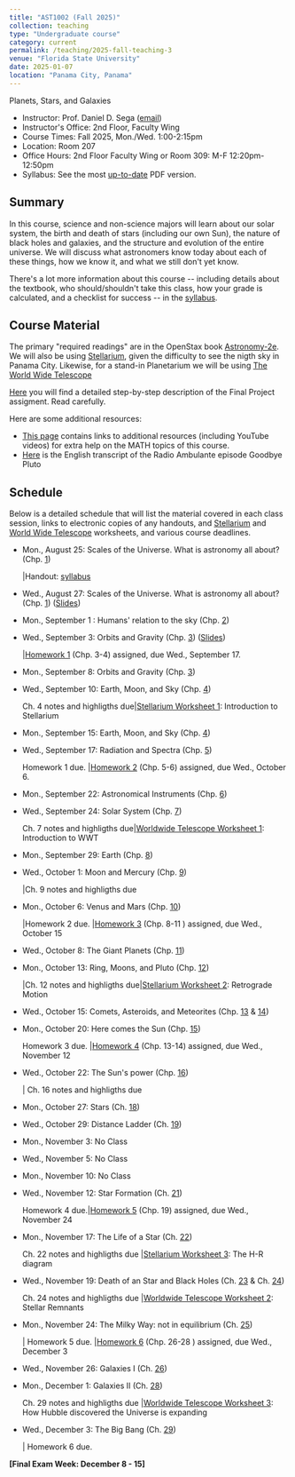 ```yaml
---
title: "AST1002 (Fall 2025)"
collection: teaching
type: "Undergraduate course"
category: current
permalink: /teaching/2025-fall-teaching-3
venue: "Florida State University"
date: 2025-01-07
location: "Panama City, Panama"
---
```

Planets, Stars, and Galaxies

* Instructor:	Prof. Daniel D. Sega ([email](mailto:dsega@fsu.edu))
* Instructor's Office: 2nd Floor, Faculty Wing
* Course Times: Fall 2025, Mon./Wed. 1:00-2:15pm
* Location:	Room 207
* Office Hours:	2nd Floor Faculty Wing or Room 309: M-F 12:20pm-12:50pm
* Syllabus:	See the most [up-to-date](https://fsu-my.sharepoint.com/:w:/g/personal/dds24b_fsu_edu/EVyPpMo85FZNmlIPzDHtXqAB0ywZJloRs7FlWsf5lMeo2Q?e=QIFtWE) PDF version.

Summary
-----------
In this course, science and non-science majors will learn about our solar system, the birth and death of stars (including our own Sun), the nature of black holes and galaxies, and the structure and evolution of the entire universe. We will discuss what astronomers know today about each of these things, how we know it, and what we still don't yet know.

There's a lot more information about this course -- including details about the textbook, who should/shouldn't take this class, how your grade is calculated, and a checklist for success -- in the [syllabus](../files/ASR1002.pdf).

Course Material
--------------
The primary "required readings" are in the OpenStax book [Astronomy-2e](https://openstax.org/details/books/astronomy-2e). We will also be using [Stellarium](https://stellarium.org/), given the difficulty to see the nigth sky in Panama City. Likewise, for a stand-in Planetarium we will be using [The World Wide Telescope](https://www.worldwidetelescope.org/)

[Here](../files/finalAST.pdf) you will find a detailed step-by-step description of the Final Project assigment. Read carefully.

Here are some additional resources:

* [This page](https://stevencranmer.bitbucket.io/ASTR_1200_2019/math_links.html) contains links to additional resources (including YouTube videos) for extra help on the MATH topics of this course.
* [Here](https://radioambulante.org/en/translation/goodbye-pluto-translation) is the English transcript of the Radio Ambulante episode Goodbye Pluto

Schedule
-------------

Below is a detailed schedule that will list the material covered in each class session, links to electronic copies of any handouts, and [Stellarium](https://stellarium-web.org/) and [World Wide Telescope](https://www.worldwidetelescope.org/) worksheets, and various course deadlines.

* Mon., August 25: Scales of the Universe. What is astronomy all about? (Chp. [1](https://openstax.org/books/astronomy-2e/pages/1-introduction)) 

  |Handout: [syllabus](https://fsu-my.sharepoint.com/:w:/g/personal/dds24b_fsu_edu/EVyPpMo85FZNmlIPzDHtXqAB0ywZJloRs7FlWsf5lMeo2Q?e=QIFtWE)
* Wed., August 27: Scales of the Universe. What is astronomy all about? (Chp. [1](https://openstax.org/books/astronomy-2e/pages/1-introduction)) ([Slides](../files/Slides1.pdf))
* Mon., September 1 : Humans' relation to the sky (Chp. [2](https://openstax.org/books/astronomy-2e/pages/2-thinking-ahead))
* Wed., September 3: Orbits and Gravity (Chp. [3](https://openstax.org/books/astronomy-2e/pages/3-thinking-ahead)) ([Slides](../files/Slides2.pdf))

  |[Homework 1](../files/astrohw1.pdf) (Chp. 3-4) assigned, due Wed., September 17.
* Mon., September 8: Orbits and Gravity (Chp. [3](https://openstax.org/books/astronomy-2e/pages/3-thinking-ahead))
* Wed., September 10: Earth, Moon, and Sky (Chp. [4](https://openstax.org/books/astronomy-2e/pages/4-thinking-ahead)) 
  
   Ch. 4 notes and highligths due|[Stellarium Worksheet 1](../files/Stellarium1.pdf): Introduction to Stellarium
* Mon., September 15:  Earth, Moon, and Sky (Chp. [4](https://openstax.org/books/astronomy-2e/pages/4-thinking-ahead))
* Wed., September 17: Radiation and Spectra (Chp. [5](https://openstax.org/books/astronomy-2e/pages/5-thinking-ahead))

  Homework 1 due. |[Homework 2](../files/astrohw2.pdf) (Chp. 5-6) assigned, due Wed., October 6.
* Mon., September 22: Astronomical Instruments (Chp. [6](https://openstax.org/books/astronomy-2e/pages/6-thinking-ahead))
* Wed., September 24: Solar System (Chp. [7](https://openstax.org/books/astronomy-2e/pages/7-thinking-ahead))

	Ch. 7 notes and highligths due|[Worldwide Telescope Worksheet 1](../files/wwt1.pdf): Introduction to WWT
* Mon., September 29: Earth (Chp. [8](https://openstax.org/books/astronomy-2e/pages/8-thinking-ahead))
* Wed., October 1: Moon and Mercury (Chp. [9](https://openstax.org/books/astronomy-2e/pages/9-thinking-ahead))
	
	|Ch. 9 notes and highligths due
* Mon., October 6: Venus and Mars (Chp. [10](https://openstax.org/books/astronomy-2e/pages/10-thinking-ahead))
  
  |Homework 2 due. |[Homework 3](../files/astrohw3.pdf) (Chp. 8-11 ) assigned, due Wed., October 15
* Wed., October 8: The Giant Planets (Chp. [11](https://openstax.org/books/astronomy-2e/pages/11-thinking-ahead))
* Mon., October 13: Ring, Moons, and Pluto (Chp. [12](https://openstax.org/books/astronomy-2e/pages/12-thinking-ahead))
  
  |Ch. 12 notes and highligths due|[Stellarium Worksheet 2](../files/Stellarium2.pdf): Retrograde Motion
* Wed., October 15: Comets, Asteroids, and Meteorites (Chp. [13](https://openstax.org/books/astronomy-2e/pages/13-thinking-ahead) & [14](https://openstax.org/books/astronomy-2e/pages/14-thinking-ahead))
* Mon., October 20: Here comes the Sun (Chp. [15](https://openstax.org/books/astronomy-2e/pages/15-thinking-ahead))

   Homework 3 due. |[Homework 4](../files/astrohw5.pdf) (Chp. 13-14) assigned, due Wed., November 12 
* Wed., October 22: The Sun's power (Chp. [16](https://openstax.org/books/astronomy-2e/pages/16-thinking-ahead))

     | Ch. 16 notes and highligths due
* Mon., October 27: Stars (Ch. [18](https://openstax.org/books/university-physics-volume-1/pages/18-thinking-ahead))
* Wed., October 29: Distance Ladder (Ch. [19](https://openstax.org/books/university-physics-volume-1/pages/19-thinking-ahead))
* Mon., November 3: No Class
 * Wed., November 5: No Class
* Mon., November 10: No Class
* Wed., November 12: Star Formation  (Ch. [21](https://openstax.org/books/astronomy-2e/pages/21-thinking-ahead))

  Homework 4 due.|[Homework 5](../files/astrohw6.pdf) (Chp. 19) assigned, due Wed., November 24
* Mon., November 17: The Life of a Star (Ch. [22](https://openstax.org/books/astronomy-2e/pages/22-thinking-ahead))

  Ch. 22 notes and highligths due |[Stellarium Worksheet 3](../files/Stellarium3.pdf): The H-R diagram
* Wed., November 19: Death of an Star and Black Holes (Ch. [23](https://openstax.org/books/astronomy-2e/pages/23-thinking-ahead) & Ch. [24](https://openstax.org/books/astronomy-2e/pages/24-thinking-ahead))

	Ch. 24 notes and highligths due |[Worldwide Telescope Worksheet 2](../files/wwt2.pdf): Stellar Remnants
* Mon., November 24: The Milky Way: not in equilibrium (Ch. [25](https://openstax.org/books/astronomy-2e/pages/25-thinking-ahead))

   | Homework 5 due. |[Homework 6](../files/astrohw7.pdf) (Chp. 26-28 ) assigned, due Wed., December 3
* Wed., November 26: Galaxies I (Ch. [26](https://openstax.org/books/astronomy-2e/pages/26-thinking-ahead))
* Mon., December 1: Galaxies II (Ch. [28](https://openstax.org/books/astronomy-2e/pages/28-thinking-ahead))

   Ch. 29 notes and highligths due |[Worldwide Telescope Worksheet 3](../files/wwt3.pdf): How Hubble discovered the Universe is expanding
* Wed., December 3: The Big Bang (Ch. [29](https://openstax.org/books/astronomy-2e/pages/39-thinking-ahead))

  | Homework 6 due.


**[Final Exam Week: December 8 - 15]**
